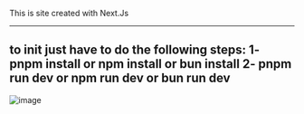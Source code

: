 This is site created with Next.Js

------------------------
to init just have to do the following steps:
1- pnpm install or npm install or bun install
2- pnpm run dev or npm run dev or bun run dev
----------------------

![image](https://github.com/oortega14/area-urban-shop/assets/11022298/7d79a1b1-52c4-44c7-9338-ed82ebaa0aec)
